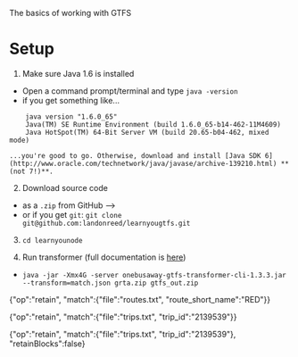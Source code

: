 The basics of working with GTFS


# Setup

1. Make sure Java 1.6 is installed
  * Open a command prompt/terminal and type `java -version`
  * if you get something like...
  ```
      java version "1.6.0_65"
	  Java(TM) SE Runtime Environment (build 1.6.0_65-b14-462-11M4609)
	  Java HotSpot(TM) 64-Bit Server VM (build 20.65-b04-462, mixed mode)
  ```
    ...you're good to go. Otherwise, download and install [Java SDK 6](http://www.oracle.com/technetwork/java/javase/archive-139210.html) **(not 7!)**.

2. Download source code
  * as a `.zip` from GitHub -->
  * or if you get `git`: `git clone git@github.com:landonreed/learnyougtfs.git`

3. `cd learnyounode`

4. Run transformer (full documentation is [here](http://developer.onebusaway.org/modules/onebusaway-gtfs-modules/current-SNAPSHOT/onebusaway-gtfs-transformer-cli.html))
  * `java -jar -Xmx4G -server onebusaway-gtfs-transformer-cli-1.3.3.jar --transform=match.json grta.zip gtfs_out.zip`
  
{"op":"retain", "match":{"file":"routes.txt", "route_short_name":"RED"}}

{"op":"retain", "match":{"file":"trips.txt", "trip_id":"2139539"}}

{"op":"retain", "match":{"file":"trips.txt", "trip_id":"2139539"}, "retainBlocks":false}
